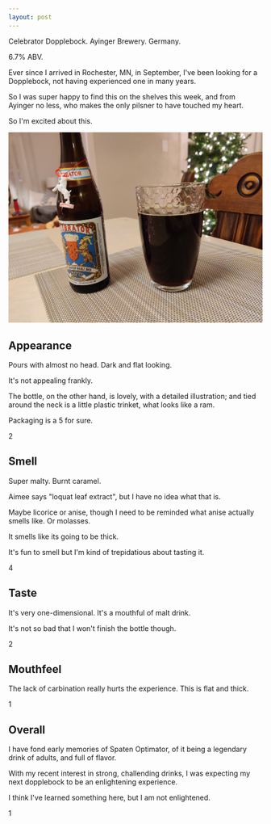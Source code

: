 ```yaml
---
layout: post
---
```

Celebrator Dopplebock.
Ayinger Brewery.
Germany.

6.7% ABV.

Ever since I arrived in Rochester, MN, in September,
I've been looking for a Dopplebock,
not having experienced one in many years.

So I was super happy to find this on the shelves this week,
and from Ayinger no less,
who makes the only pilsner to have touched my heart.

So I'm excited about this.

<img class="beer-photo" src="/beer/images/2020-11-22-ayinger-celebrator.jpg"/>


## Appearance

Pours with almost no head.
Dark and flat looking.

It's not appealing frankly.

The bottle,
on the other hand,
is lovely,
with a detailed illustration;
and tied around the neck is a little
plastic trinket,
what looks like a ram.

Packaging is a 5 for sure.

2


## Smell

Super malty.
Burnt caramel.

Aimee says "loquat leaf extract",
but I have no idea what that is.

Maybe licorice or anise,
though I need to be reminded what anise actually smells like.
Or molasses.

It smells like its going to be thick.

It's fun to smell but I'm kind of trepidatious about tasting it.

4


## Taste

It's very one-dimensional.
It's a mouthful of malt drink.

It's not so bad that I won't finish the bottle though.

2


## Mouthfeel

The lack of carbination really hurts the experience.
This is flat and thick.

1


## Overall

I have fond early memories of Spaten Optimator,
of it being a legendary drink of adults,
and full of flavor.

With my recent interest in strong,
challending drinks,
I was expecting my next dopplebock to be an enlightening experience.

I think I've learned something here,
but I am not enlightened.

1
